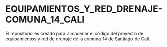 # EQUIPAMIENTOS_Y_RED_DRENAJE-COMUNA_14_CALI
El repositorio es creado para almacenar el código del proyecto de equipamientos y red de drenaje de la comuna 14 de Santiago de Cali.
